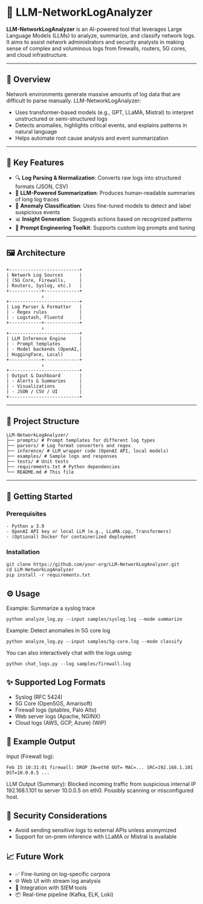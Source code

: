 # 🤖 LLM-NetworkLogAnalyzer

**LLM-NetworkLogAnalyzer** is an AI-powered tool that leverages Large Language Models (LLMs) to analyze, summarize, and classify network logs. It aims to assist network administrators and security analysts in making sense of complex and voluminous logs from firewalls, routers, 5G cores, and cloud infrastructure.

---

## 📌 Overview

Network environments generate massive amounts of log data that are difficult to parse manually. LLM-NetworkLogAnalyzer:
- Uses transformer-based models (e.g., GPT, LLaMA, Mistral) to interpret unstructured or semi-structured logs
- Detects anomalies, highlights critical events, and explains patterns in natural language
- Helps automate root cause analysis and event summarization

---

## 🧠 Key Features

- 🔍 **Log Parsing & Normalization**: Converts raw logs into structured formats (JSON, CSV)
- 🧾 **LLM-Powered Summarization**: Produces human-readable summaries of long log traces
- 🚨 **Anomaly Classification**: Uses fine-tuned models to detect and label suspicious events
- 📊 **Insight Generation**: Suggests actions based on recognized patterns
- 🧪 **Prompt Engineering Toolkit**: Supports custom log prompts and tuning

---

## 🖼️ Architecture
```
+--------------------------+
| Network Log Sources      |
| (5G Core, Firewalls,     |
| Routers, Syslog, etc.)   |
+------------+-------------+
             ↓
+--------------------------+
| Log Parser & Formatter   |
| - Regex rules            |
| - Logstash, Fluentd      |
+------------+-------------+
             ↓
+--------------------------+
| LLM Inference Engine     |
| - Prompt templates       |
| - Model backends (OpenAI,|
| HuggingFace, Local)      |
+------------+-------------+
             ↓
+--------------------------+
| Output & Dashboard       |
| - Alerts & Summaries     |
| - Visualizations         |
| - JSON / CSV / UI        |
+--------------------------+
```


---

## 📂 Project Structure
```
LLM-NetworkLogAnalyzer/
├── prompts/ # Prompt templates for different log types
├── parsers/ # Log format converters and regex
├── inference/ # LLM wrapper code (OpenAI API, local models)
├── examples/ # Sample logs and responses
├── tests/ # Unit tests
├── requirements.txt # Python dependencies
└── README.md # This file
```


---

## 🚀 Getting Started

### Prerequisites
```
- Python ≥ 3.9
- OpenAI API key or local LLM (e.g., LLaMA.cpp, Transformers)
- (Optional) Docker for containerized deployment
```
### Installation

```
git clone https://github.com/your-org/LLM-NetworkLogAnalyzer.git
cd LLM-NetworkLogAnalyzer
pip install -r requirements.txt
```
## ⚙️ Usage
Example: Summarize a syslog trace
```
python analyze_log.py --input samples/syslog.log --mode summarize
```
Example: Detect anomalies in 5G core log
```
python analyze_log.py --input samples/5g-core.log --mode classify
```
You can also interactively chat with the logs using:
```
python chat_logs.py --log samples/firewall.log
```

## ✨ Supported Log Formats
- Syslog (RFC 5424)
- 5G Core (Open5GS, Amarisoft)
- Firewall logs (iptables, Palo Alto)
- Web server logs (Apache, NGINX)
- Cloud logs (AWS, GCP, Azure) (WIP)

## 🧪 Example Output
Input (Firewall log):
```
Feb 15 10:31:01 firewall: DROP IN=eth0 OUT= MAC=... SRC=192.168.1.101 DST=10.0.0.5 ...
```
LLM Output (Summary):
Blocked incoming traffic from suspicious internal IP 192.168.1.101 to server 10.0.0.5 on eth0. Possibly scanning or misconfigured host.

## 🔐 Security Considerations
- Avoid sending sensitive logs to external APIs unless anonymized
- Support for on-prem inference with LLaMA or Mistral is available

## 📈 Future Work
- ✅ Fine-tuning on log-specific corpora
- 🌐 Web UI with stream log analysis
- 🔐 Integration with SIEM tools
- 📦 Real-time pipeline (Kafka, ELK, Loki)

